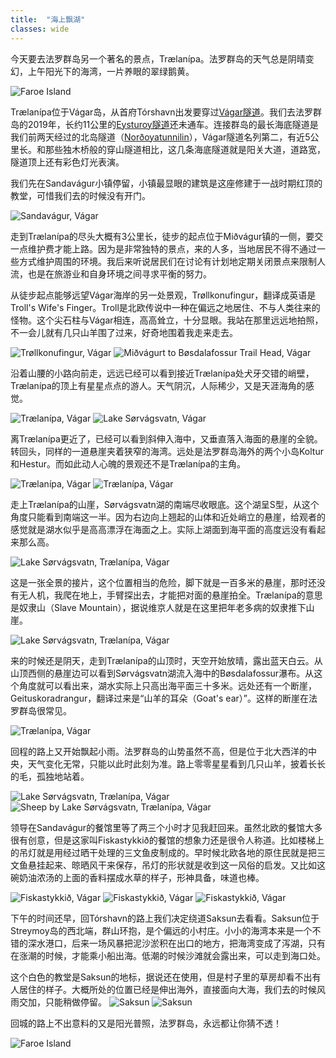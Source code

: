 ```yaml
---
title:  "海上飘湖"
classes: wide
---
```


今天要去法罗群岛另一个著名的景点，Trælanípa。法罗群岛的天气总是阴晴变幻，上午阳光下的海湾，一片养眼的翠绿鹅黄。

![Faroe Island](https://ik.imagekit.io/wavelet/2019-FaroeIsland/tr:n-blogs_h/_90A2488.jpg)

Trælanípa位于Vágar岛，从首府Tórshavn出发要穿过[Vágar隧道](https://en.wikipedia.org/wiki/V%C3%A1gatunnilin)。我们去法罗群岛的2019年，长约11公里的[Eysturoy隧道](https://en.wikipedia.org/wiki/Eysturoyartunnilin)还未通车。连接群岛的最长海底隧道是我们前两天经过的北岛隧道（[Norðoyatunnilin](https://en.wikipedia.org/wiki/Nor%C3%B0oyatunnilin)），Vágar隧道名列第二，有近5公里长。和那些独木桥般的穿山隧道相比，这几条海底隧道就是阳关大道，道路宽，隧道顶上还有彩色灯光表演。

我们先在Sandavágur小镇停留，小镇最显眼的建筑是这座修建于一战时期红顶的教堂，可惜我们去的时候没有开门。

![Sandavágur, Vágar](https://ik.imagekit.io/wavelet/2019-FaroeIsland/tr:n-blogs_w/_90A2499.jpg)

走到Trælanípa的尽头大概有3公里长，徒步的起点位于Miðvágur镇的一侧，要交一点维护费才能上路。因为是非常独特的景点，来的人多，当地居民不得不通过一些方式维护周围的环境。我后来听说居民们在讨论有计划地定期关闭景点来限制人流，也是在旅游业和自身环境之间寻求平衡的努力。

从徒步起点能够远望Vágar海岸的另一处景观，Trøllkonufingur，翻译成英语是Troll's Wife's Finger。Troll是北欧传说中一种在偏远之地居住、不与人类往来的怪物。这个尖石柱与Vágar相连，高高耸立，十分显眼。我站在那里远远地拍照，不一会儿就有几只山羊围了过来，好奇地围着我走来走去。

![Trøllkonufingur, Vágar](https://ik.imagekit.io/wavelet/2019-FaroeIsland/tr:n-blogs_w/_90A2504.jpg)
![Miðvágurt to Bøsdalafossur Trail Head, Vágar](https://ik.imagekit.io/wavelet/2019-FaroeIsland/tr:n-blogs_w/_90A2507.jpg)

沿着山腰的小路向前走，远远已经可以看到接近Trælanípa处犬牙交错的峭壁，Trælanípa的顶上有星星点点的游人。天气阴沉，人际稀少，又是天涯海角的感觉。

![Trælanípa, Vágar](https://ik.imagekit.io/wavelet/2019-FaroeIsland/tr:n-blogs_w/_MG_0967-Enhanced-NR-deline.jpg)
![Lake Sørvágsvatn, Vágar](https://ik.imagekit.io/wavelet/2019-FaroeIsland/tr:n-blogs_w/IMG_20190706_130526.jpg)

离Trælanípa更近了，已经可以看到斜伸入海中，又垂直落入海面的悬崖的全貌。转回头，同样的一道悬崖夹着狭窄的海湾。远处是法罗群岛海外的两个小岛Koltur和Hestur。而如此动人心魄的景观还不是Trælanípa的主角。

![Trælanípa, Vágar](https://ik.imagekit.io/wavelet/2019-FaroeIsland/tr:n-blogs_w/_90A2526-Edit.jpg)
![Trælanípa, Vágar](https://ik.imagekit.io/wavelet/2019-FaroeIsland/tr:n-blogs_w/_90A2542.jpg)

走上Trælanípa的山崖，Sørvágsvatn湖的南端尽收眼底。这个湖呈S型，从这个角度只能看到南端这一半。因为右边向上翘起的山体和近处峭立的悬崖，给观者的感觉就是湖水似乎是高高漂浮在海面之上。实际上湖面到海平面的高度远没有看起来那么高。

![Lake Sørvágsvatn, Trælanípa, Vágar](https://ik.imagekit.io/wavelet/2019-FaroeIsland/tr:n-blogs_h/_90A2588.jpg)

这是一张全景的接片，这个位置相当的危险，脚下就是一百多米的悬崖，那时还没有无人机，我爬在地上，手臂探出去，才能把对面的悬崖拍全。Trælanípa的意思是奴隶山（Slave Mountain），据说维京人就是在这里把年老多病的奴隶推下山崖。

![Lake Sørvágsvatn, Trælanípa, Vágar](https://ik.imagekit.io/wavelet/2019-FaroeIsland/tr:n-blogs_w/_90A2594-Pano-Edit.jpg)

来的时候还是阴天，走到Trælanípa的山顶时，天空开始放晴，露出蓝天白云。从山顶西侧的悬崖边可以看到Sørvágsvatn湖流入海中的Bøsdalafossur瀑布。从这个角度就可以看出来，湖水实际上只高出海平面三十多米。远处还有一个断崖，Geituskoradrangur，翻译过来是“山羊的耳朵（Goat's ear）”。这样的断崖在法罗群岛很常见。

![Trælanípa, Vágar](https://ik.imagekit.io/wavelet/2019-FaroeIsland/tr:n-blogs_w/_90A2574.jpg)

回程的路上又开始飘起小雨。法罗群岛的山势虽然不高，但是位于北大西洋的中央，天气变化无常，只能以此时此刻为准。路上零零星星看到几只山羊，披着长长的毛，孤独地站着。

![Lake Sørvágsvatn, Trælanípa, Vágar](https://ik.imagekit.io/wavelet/2019-FaroeIsland/tr:n-blogs_w/IMG_20190706_151522.jpg)
![Sheep by Lake Sørvágsvatn, Trælanípa, Vágar](https://ik.imagekit.io/wavelet/2019-FaroeIsland/tr:n-blogs_w/_90A2619.jpg)

领导在Sandavágur的餐馆里等了两三个小时才见我赶回来。虽然北欧的餐馆大多很有创意，但是这家叫Fiskastykkið的餐馆的想象力还是很令人称道。比如楼梯上的吊灯就是用经过晒干处理的三文鱼皮制成的。早时候北欧各地的原住民就是把三文鱼悬挂起来、晾晒风干来保存，吊灯的形状就是收到这一风俗的启发。又比如这碗奶油浓汤的上面的香料摆成水草的样子，形神具备，味道也棒。

![Fiskastykkið, Vágar](https://ik.imagekit.io/wavelet/2019-FaroeIsland/tr:n-blogs_h/IMG_20190706_154514.jpg)
![Fiskastykkið, Vágar](https://ik.imagekit.io/wavelet/2019-FaroeIsland/tr:n-blogs_w/IMG_20190706_155253.jpg)
![Fiskastykkið, Vágar](https://ik.imagekit.io/wavelet/2019-FaroeIsland/tr:n-blogs_w/IMG_20190706_155928.jpg)

下午的时间还早，回Tórshavn的路上我们决定绕道Saksun去看看。Saksun位于Streymoy岛的西北端，群山环抱，是个偏远的小村庄。小小的海湾本来是一个不错的深水港口，后来一场风暴把泥沙淤积在出口的地方，把海湾变成了泻湖，只有在涨潮的时候，才能乘小船出海。低潮的时候沙滩就会露出来，可以走到海口处。

这个白色的教堂是Saksun的地标，据说还在使用，但是村子里的草房却看不出有人居住的样子。大概所处的位置已经是伸出海外，直接面向大海，我们去的时候风雨交加，只能稍做停留。
![Saksun](https://ik.imagekit.io/wavelet/2019-FaroeIsland/tr:n-blogs_w/_90A2625-Enhanced-NR.jpg)
![Saksun](https://ik.imagekit.io/wavelet/2019-FaroeIsland/tr:n-blogs_w/IMG_20190706_184901.jpg)

回城的路上不出意料的又是阳光普照，法罗群岛，永远都让你猜不透！

![Faroe Island](https://ik.imagekit.io/wavelet/2019-FaroeIsland/tr:n-blogs_h/_MG_1003-Enhanced-NR.jpg)
